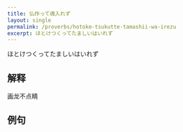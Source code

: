 ```yaml
---
title: 仏作って魂入れず
layout: single
permalink: /proverbs/hotoke-tsukutte-tamashii-wa-irezu
excerpt: ほとけつくってたましいはいれず
---
```


ほとけつくってたましいはいれず

## 解释

画龙不点睛

## 例句

